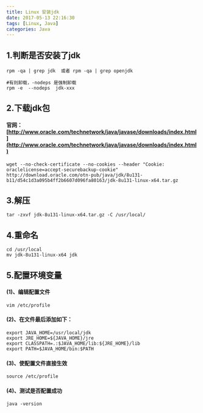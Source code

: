 ```yaml
---
title: Linux 安装jdk
date: 2017-05-13 22:16:30
tags: [Linux, Java]
categories: Java
---
```

## 1.判断是否安装了jdk
```
rpm -qa | grep jdk  或者 rpm -qa | grep openjdk

#有则卸载，-nodeps 是强制卸载
rpm -e  --nodeps  jdk-xxx
```
## 2.下载jdk包
#### 官网：[http://www.oracle.com/technetwork/java/javase/downloads/index.html](http://www.oracle.com/technetwork/java/javase/downloads/index.html)
```
wget --no-check-certificate --no-cookies --header "Cookie: oraclelicense=accept-securebackup-cookie" http://download.oracle.com/otn-pub/java/jdk/8u131-b11/d54c1d3a095b4ff2b6607d096fa80163/jdk-8u131-linux-x64.tar.gz
```
## 3.解压
```
tar -zxvf jdk-8u131-linux-x64.tar.gz -C /usr/local/ 
```
## 4.重命名
```
cd /usr/local
mv jdk-8u131-linux-x64 jdk
```
## 5.配置环境变量
#### (1)、编辑配置文件
```
vim /etc/profile
```
#### (2)、在文件最后添加如下：
```
export JAVA_HOME=/usr/local/jdk
export JRE_HOME=${JAVA_HOME}/jre
export CLASSPATH=.:$JAVA_HOME/lib:${JRE_HOME}/lib
export PATH=$JAVA_HOME/bin:$PATH
```
#### (3)、使配置文件直接生效
```
source /etc/profile
```
#### (4)、测试是否配置成功
```
java -version
```
